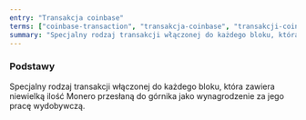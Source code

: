 ```yaml
---
entry: "Transakcja coinbase"
terms: ["coinbase-transaction", "transakcja-coinbase", "transakcji-coinbase", "transakcją-coinbase", "transakcję-coinbase"]
summary: "Specjalny rodzaj transakcji włączonej do każdego bloku, która zawiera niewielką ilość Monero przesłaną do górnika jako wynagrodzenie za jego pracę wydobywczą."
---
```


### Podstawy

Specjalny rodzaj transakcji włączonej do każdego bloku, która zawiera niewielką ilość Monero przesłaną do górnika jako wynagrodzenie za jego pracę wydobywczą.
